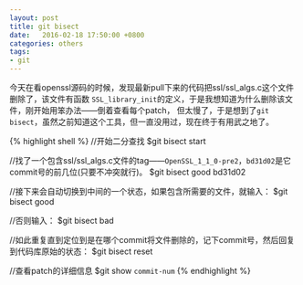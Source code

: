 ```yaml
---
layout: post
title: git bisect
date:   2016-02-18 17:50:00 +0800
categories: others
tags:
- git
---
```


今天在看openssl源码的时候，发现最新pull下来的代码把ssl/ssl_algs.c这个文件删除了，该文件有函数
`SSL_library_init`的定义，于是我想知道为什么删除该文件，刚开始用笨办法——倒着查看每个patch，
但太慢了，于是想到了`git bisect`，虽然之前知道这个工具，但一直没用过，现在终于有用武之地了。

{% highlight shell %}
//开始二分查找
$git bisect start  

//找了一个包含ssl/ssl_algs.c文件的tag——`OpenSSL_1_1_0-pre2`，`bd31d02`是它commit号的前几位(只要不冲突就行)。
$git bisect good bd31d02

//接下来会自动切换到中间的一个状态，如果包含所需要的文件，就输入：
$git bisect good
 
//否则输入：
$git bisect bad
 
//如此重复直到定位到是在哪个commit将文件删除的，记下commit号，然后回复到代码库原始的状态：
$git bisect reset

//查看patch的详细信息
$git show `commit-num`
{% endhighlight %}
